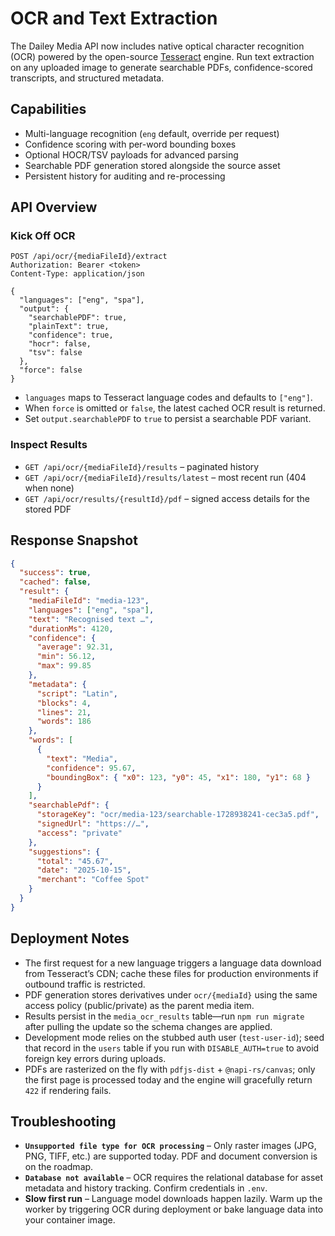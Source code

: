 # OCR and Text Extraction

The Dailey Media API now includes native optical character recognition (OCR) powered by the open-source [Tesseract](https://github.com/tesseract-ocr/tesseract) engine. Run text extraction on any uploaded image to generate searchable PDFs, confidence-scored transcripts, and structured metadata.

## Capabilities

- Multi-language recognition (`eng` default, override per request)
- Confidence scoring with per-word bounding boxes
- Optional HOCR/TSV payloads for advanced parsing
- Searchable PDF generation stored alongside the source asset
- Persistent history for auditing and re-processing

## API Overview

### Kick Off OCR

```http
POST /api/ocr/{mediaFileId}/extract
Authorization: Bearer <token>
Content-Type: application/json

{
  "languages": ["eng", "spa"],
  "output": {
    "searchablePDF": true,
    "plainText": true,
    "confidence": true,
    "hocr": false,
    "tsv": false
  },
  "force": false
}
```

- `languages` maps to Tesseract language codes and defaults to `["eng"]`.
- When `force` is omitted or `false`, the latest cached OCR result is returned.
- Set `output.searchablePDF` to `true` to persist a searchable PDF variant.

### Inspect Results

- `GET /api/ocr/{mediaFileId}/results` – paginated history
- `GET /api/ocr/{mediaFileId}/results/latest` – most recent run (404 when none)
- `GET /api/ocr/results/{resultId}/pdf` – signed access details for the stored PDF

## Response Snapshot

```json
{
  "success": true,
  "cached": false,
  "result": {
    "mediaFileId": "media-123",
    "languages": ["eng", "spa"],
    "text": "Recognised text …",
    "durationMs": 4120,
    "confidence": {
      "average": 92.31,
      "min": 56.12,
      "max": 99.85
    },
    "metadata": {
      "script": "Latin",
      "blocks": 4,
      "lines": 21,
      "words": 186
    },
    "words": [
      {
        "text": "Media",
        "confidence": 95.67,
        "boundingBox": { "x0": 123, "y0": 45, "x1": 180, "y1": 68 }
      }
    ],
    "searchablePdf": {
      "storageKey": "ocr/media-123/searchable-1728938241-cec3a5.pdf",
      "signedUrl": "https://…",
      "access": "private"
    },
    "suggestions": {
      "total": "45.67",
      "date": "2025-10-15",
      "merchant": "Coffee Spot"
    }
  }
}
```

## Deployment Notes

- The first request for a new language triggers a language data download from Tesseract’s CDN; cache these files for production environments if outbound traffic is restricted.
- PDF generation stores derivatives under `ocr/{mediaId}` using the same access policy (public/private) as the parent media item.
- Results persist in the `media_ocr_results` table—run `npm run migrate` after pulling the update so the schema changes are applied.
- Development mode relies on the stubbed auth user (`test-user-id`); seed that record in the `users` table if you run with `DISABLE_AUTH=true` to avoid foreign key errors during uploads.
- PDFs are rasterized on the fly with `pdfjs-dist` + `@napi-rs/canvas`; only the first page is processed today and the engine will gracefully return `422` if rendering fails.

## Troubleshooting

- **`Unsupported file type for OCR processing`** – Only raster images (JPG, PNG, TIFF, etc.) are supported today. PDF and document conversion is on the roadmap.
- **`Database not available`** – OCR requires the relational database for asset metadata and history tracking. Confirm credentials in `.env`.
- **Slow first run** – Language model downloads happen lazily. Warm up the worker by triggering OCR during deployment or bake language data into your container image.
